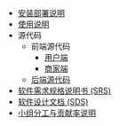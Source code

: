 - [安装部署说明]()
- [使用说明](manual.md)
- 源代码
  - 前端源代码
    - [用户端](https://github.com/OrderEase/OrderEase-2C)
    - [商家端](https://github.com/OrderEase/OrderEase-2B)
  - [后端源代码](https://github.com/OrderEase/Server)
- [软件需求规格说明书 (SRS)](srs.md)
- [软件设计文档 (SDS)](sds.md)
- [小组分工与贡献率说明](contribution.md)